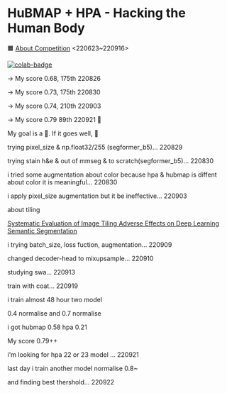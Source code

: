 # HuBMAP + HPA - Hacking the Human Body

🟧 [About Competition](https://www.kaggle.com/competitions/hubmap-organ-segmentation) <220623~220916>


[![colab-badge](https://user-images.githubusercontent.com/79159191/181145349-7c08a358-bcc2-4b9f-85db-04cb77e8fb84.svg)](https://colab.research.google.com/drive/1403u-rk3O0Xy661AzD6xGG5OZfGDGe78#scrollTo=_MnjUHohli5H)


-> My score 0.68, 175th 220826

-> My score 0.73, 175th 220830

-> My score 0.74, 210th 220903

-> My score 0.79 89th 220921 🥉

My goal is a 🥉. If it goes well, 🥈

trying pixel_size & np.float32/255 (segformer_b5)... 220829

trying stain h&e & out of mmseg & to scratch(segformer_b5)... 220830

i tried some augmentation about color because hpa & hubmap is diffent about color 
it is meaningful... 220830

i apply pixel_size augmentation but it be ineffective... 220903

about tiling

[Systematic Evaluation of Image Tiling Adverse Effects on Deep Learning Semantic Segmentation](https://www.frontiersin.org/articles/10.3389/fnins.2020.00065/full)

i trying batch_size, loss fuction, augmentation... 220909

changed decoder-head to mixupsample... 220910

studying swa... 220913

train with coat... 220919

i train almost 48 hour two model

0.4 normalise and 0.7 normalise 

i got hubmap 0.58 hpa 0.21

My score 0.79++

i'm looking for hpa 22 or 23 model ... 220921

last day i train another model normalise 0.8~

and finding best thershold... 220922
